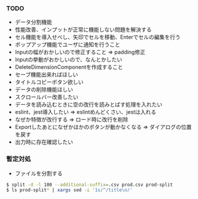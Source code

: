 ### TODO

- データ分割機能
- 性能改善、インプットが正常に機能しない問題を解決する
- セル機能を導入せべし、矢印でセルを移動、Enterでセルの編集を行う
- ポップアップ機能でユーザに通知を行うこと
- Inputの幅がおかしいので修正すること => padding修正
- Inputの挙動がおかしいので、なんとかしたい
- DeleteDimensionComponentを作成すること
- セーブ機能出来ればほしい
- タイトルコピーボタン欲しい
- データの削除機能ほしい
- スクロールバー改善したい
- データを読み込むときに空の改行を読みとばす処理を入れたい
- eslint、jest導入したい => eslintめんどくさい、jestは入れる
- なぜか特徴が改行する => ロード時に改行を削除
- Exportしたあとになぜかほかのボタンが動かなくなる => ダイアログの位置を戻す
- 出力時に存在確認したい

### 暫定対処

- ファイルを分割する

```sh
$ split -d -l 100 --additional-suffix=.csv prod.csv prod-split
$ ls prod-split* | xargs sed -i '1s/^/title\n/'
```